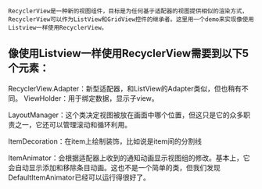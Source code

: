 
    RecyclerView是一种新的视图组件，目标是为任何基于适配器的视图提供相似的渲染方式，RecyclerView可以作为ListView和GridView控件的继承者。这里用一个demo来实现像使用Listview一样使用RecyclerView。


像使用Listview一样使用RecyclerView需要到以下5个元素：
-------

RecyclerView.Adapter：新型适配器，和ListView的Adapter类似，但也稍有不同。
ViewHolder：用于绑定数据，显示子view。

LayoutManager：这个类决定视图被放在画面中哪个位置，但这只是它的众多职责之一，它还可以管理滚动和循环利用。

ItemDecoration：在item上绘制装饰，比如说是item间的分割线

ItemAnimator：会根据适配器上收到的通知动画显示视图组的修改。基本上，它会自动显示添加和移除条目动画。这也不是一个简单的类，但我们发现DefaultItemAnimator已经可以运行得很好了。
